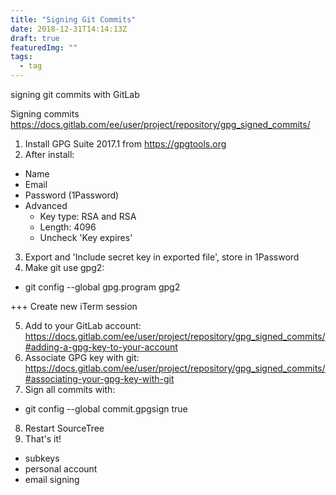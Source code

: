 ```yaml
---
title: "Signing Git Commits"
date: 2018-12-31T14:14:13Z
draft: true
featuredImg: ""
tags: 
  - tag
---
```


signing git commits with GitLab

Signing commits
https://docs.gitlab.com/ee/user/project/repository/gpg_signed_commits/

1. Install GPG Suite 2017.1 from https://gpgtools.org
2. After install:
  - Name
  - Email
  - Password (1Password)
  - Advanced
    - Key type: RSA and RSA
    - Length: 4096
    - Uncheck 'Key expires'
3. Export and 'Include secret key in exported file', store in 1Password
4. Make git use gpg2:
  - git config --global gpg.program gpg2

+++ Create new iTerm session

5. Add to your GitLab account: https://docs.gitlab.com/ee/user/project/repository/gpg_signed_commits/#adding-a-gpg-key-to-your-account
6. Associate GPG key with git: https://docs.gitlab.com/ee/user/project/repository/gpg_signed_commits/#associating-your-gpg-key-with-git
7. Sign all commits with:
  - git config --global commit.gpgsign true
8. Restart SourceTree
9. That's it!


- subkeys
- personal account
- email signing
